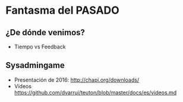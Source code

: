 
# Fantasma del PASADO

## ¿De dónde venimos?

* Tiempo vs Feedback

## Sysadmingame

* Presentación de 2016: http://chapi.org/downloads/
* Vídeos https://github.com/dvarrui/teuton/blob/master/docs/es/videos.md
